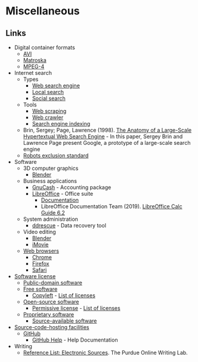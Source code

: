 # Miscellaneous

## Links

- Digital container formats
  - [AVI](https://en.wikipedia.org/wiki/Audio_Video_Interleave)
  - [Matroska](https://en.wikipedia.org/wiki/Matroska)
  - [MPEG-4](https://en.wikipedia.org/wiki/MPEG-4)
- Internet search
  - Types
    - [Web search engine](https://en.wikipedia.org/wiki/Web_search_engine)
    - [Local search](https://en.wikipedia.org/wiki/Local_search_(Internet))
    - [Social search](https://en.wikipedia.org/wiki/Social_search)
  - Tools
    - [Web scraping](https://en.wikipedia.org/wiki/Web_scraping)
    - [Web crawler](https://en.wikipedia.org/wiki/Web_crawler)
    - [Search engine indexing](https://en.wikipedia.org/wiki/Search_engine_indexing)
  - Brin, Sergey; Page, Lawrence (1998). [The Anatomy of a Large-Scale Hypertextual Web Search Engine](http://infolab.stanford.edu/~backrub/google.html) -  In this paper, Sergey Brin and Lawrence Page present Google, a prototype of a large-scale search engine
  - [Robots exclusion standard](https://en.wikipedia.org/wiki/Robots_exclusion_standard)
- Software
  - 3D computer graphics
    - [Blender](https://en.wikipedia.org/wiki/Blender_(software))
  - Business applications
    - [GnuCash](https://en.wikipedia.org/wiki/GnuCash) - Accounting package
    - [LibreOffice](https://en.wikipedia.org/wiki/LibreOffice) - Office suite
      - [Documentation](https://documentation.libreoffice.org/en/english-documentation/)
      - LibreOffice Documentation Team (2019). [LibreOffice Calc Guide 6.2](https://wiki.documentfoundation.org/images/c/c2/CG62-CalcGuide.pdf)
  - System administration
    - [ddrescue](https://en.wikipedia.org/wiki/Ddrescue) - Data recovery tool
  - Video editing
    - [Blender](https://en.wikipedia.org/wiki/Blender_(software))
    - [iMovie](https://en.wikipedia.org/wiki/IMovie)
  - [Web browsers](https://en.wikipedia.org/wiki/Web_browser)
    - [Chrome](https://en.wikipedia.org/wiki/Google_Chrome)
    - [Firefox](https://en.wikipedia.org/wiki/Mozilla_Firefox)
    - [Safari](https://en.wikipedia.org/wiki/Safari_(web_browser))
- [Software license](https://en.wikipedia.org/wiki/Software_license)
  - [Public-domain software](https://en.wikipedia.org/wiki/Public_domain_software)
  - [Free software](https://en.wikipedia.org/wiki/Free_software)
    - [Copyleft](https://en.wikipedia.org/wiki/Copyleft) - [List of licenses](https://en.wikipedia.org/wiki/Category:Copyleft_software_licenses)
  - [Open-source software](https://en.wikipedia.org/wiki/Open-source_software)
    - [Permissive license](https://en.wikipedia.org/wiki/Permissive_software_license) - [List of licenses](https://en.wikipedia.org/wiki/Category:Permissive_software_licenses)
  - [Proprietary software](https://en.wikipedia.org/wiki/Proprietary_software)
    - [Source-available software](https://en.wikipedia.org/wiki/Source-available_software)
- [Source-code-hosting facilities](https://en.wikipedia.org/wiki/Comparison_of_source-code-hosting_facilities)
  - [GitHub](https://en.wikipedia.org/wiki/GitHub)
    - [GitHub Help](https://help.github.com/en) - Help Documentation
- Writing
  - [Reference List: Electronic Sources](https://owl.purdue.edu/owl/research_and_citation/apa_style/apa_formatting_and_style_guide/reference_list_electronic_sources.html). The Purdue Online Writing Lab.
